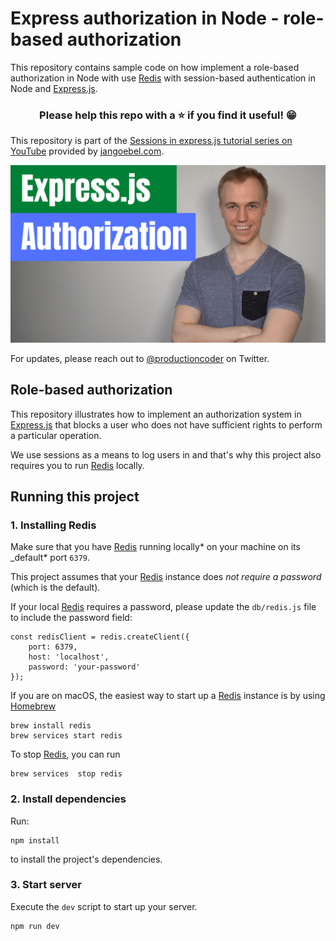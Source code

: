 # Express authorization in Node - role-based authorization

This repository contains sample code on how implement a role-based authorization in Node with use [Redis](https://redis.io) with session-based authentication in Node and [Express.js](https://expressjs.com/).

<h3 align="center">Please help this repo with a ⭐️ if you find it useful! 😁</h3>

This repository is part of the [Sessions in express.js tutorial series on YouTube](https://www.youtube.com/watch?v=DHTC_6lko48) provided by [jangoebel.com](https://jangoebel.com).

[![Express sessions with redis](images/authorization-in-express-with-sessions.png)](https://www.youtube.com/watch?v=DHTC_6lko48)

For updates, please reach out to [@productioncoder](https://twitter.com/productioncoder) on Twitter.

## Role-based authorization

This repository illustrates how to implement an authorization system in [Express.js](https://expressjs.com/) that blocks a user who does not have sufficient rights to perform a particular operation.

We use sessions as a means to log users in and that's why this project also
requires you to run [Redis](https://redis.io) locally.

## Running this project

### 1. Installing Redis

Make sure that you have [Redis](https://redis.io) running locally* on your machine on its \_default* port `6379`.

This project assumes that your [Redis](https://redis.io) instance does _not require a password_ (which is the default).

If your local [Redis](https://redis.io) requires a password, please update the `db/redis.js` file to include the password field:

```
const redisClient = redis.createClient({
    port: 6379,
    host: 'localhost',
    password: 'your-password'
});
```

If you are on macOS, the easiest way to start up a [Redis](https://redis.io) instance is by using [Homebrew](https://brew.sh/)

```
brew install redis
brew services start redis
```

To stop [Redis](https://redis.io), you can run

```
brew services  stop redis
```

### 2. Install dependencies

Run:

```
npm install
```

to install the project's dependencies.

### 3. Start server

Execute the `dev` script to start up your server.

```
npm run dev
```
